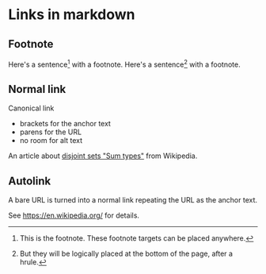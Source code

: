# Links in markdown

## Footnote

Here's a sentence[^1] with a footnote.
Here's a sentence[^¹] with a footnote.


## Normal link

Canonical link
- brackets for the anchor text
- parens for the URL
- no room for alt text

An article about [disjoint sets "Sum types"](https://en.wikipedia.org/wiki/Disjoint_sets) from Wikipedia.


## Autolink

A bare URL is turned into a normal link repeating the URL as the anchor text.

See https://en.wikipedia.org/ for details.




[^1]: This is the footnote. These footnote targets can be placed anywhere.
[^¹]: But they will be logically placed at the bottom of the page, after a hrule.
